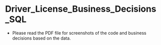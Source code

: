 # Driver_License_Business_Decisions_SQL
- Please read the PDF file for screenshots of the code and business decisions based on the data.
